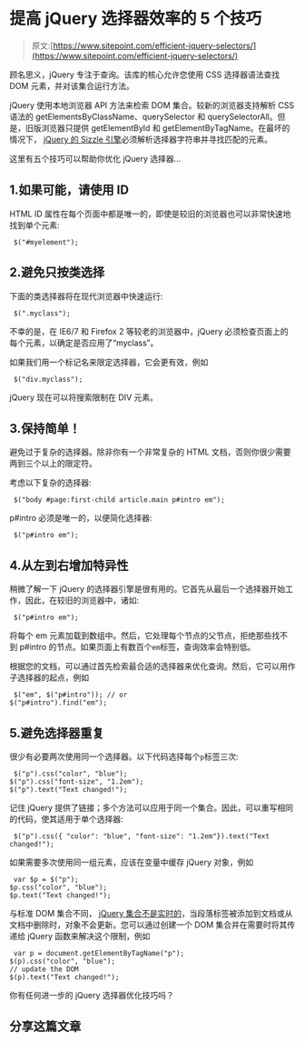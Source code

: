# 提高 jQuery 选择器效率的 5 个技巧

> 原文:[https://www.sitepoint.com/efficient-jquery-selectors/](https://www.sitepoint.com/efficient-jquery-selectors/)

顾名思义，jQuery 专注于查询。该库的核心允许您使用 CSS 选择器语法查找 DOM 元素，并对该集合运行方法。

jQuery 使用本地浏览器 API 方法来检索 DOM 集合。较新的浏览器支持解析 CSS 语法的 getElementsByClassName、querySelector 和 querySelectorAll。但是，旧版浏览器只提供 getElementById 和 getElementByTagName。在最坏的情况下， [jQuery 的 Sizzle 引擎](http://sizzlejs.com/)必须解析选择器字符串并寻找匹配的元素。

这里有五个技巧可以帮助你优化 jQuery 选择器…

## 1.如果可能，请使用 ID

HTML ID 属性在每个页面中都是唯一的，即使是较旧的浏览器也可以非常快速地找到单个元素:

```
 $("#myelement"); 
```

## 2.避免只按类选择

下面的类选择器将在现代浏览器中快速运行:

```
 $(".myclass"); 
```

不幸的是，在 IE6/7 和 Firefox 2 等较老的浏览器中，jQuery 必须检查页面上的每个元素，以确定是否应用了“myclass”。

如果我们用一个标记名来限定选择器，它会更有效，例如

```
 $("div.myclass"); 
```

jQuery 现在可以将搜索限制在 DIV 元素。

## 3.保持简单！

避免过于复杂的选择器。除非你有一个非常复杂的 HTML 文档，否则你很少需要两到三个以上的限定符。

考虑以下复杂的选择器:

```
 $("body #page:first-child article.main p#intro em"); 
```

p#intro 必须是唯一的，以便简化选择器:

```
 $("p#intro em"); 
```

## 4.从左到右增加特异性

稍微了解一下 jQuery 的选择器引擎是很有用的。它首先从最后一个选择器开始工作，因此，在较旧的浏览器中，诸如:

```
 $("p#intro em"); 
```

将每个 em 元素加载到数组中。然后，它处理每个节点的父节点，拒绝那些找不到 p#intro 的节点。如果页面上有数百个`em`标签，查询效率会特别低。

根据您的文档，可以通过首先检索最合适的选择器来优化查询。然后，它可以用作子选择器的起点，例如

```
 $("em", $("p#intro")); // or
$("p#intro").find("em"); 
```

## 5.避免选择器重复

很少有必要两次使用同一个选择器。以下代码选择每个`p`标签三次:

```
 $("p").css("color", "blue");
$("p").css("font-size", "1.2em");
$("p").text("Text changed!"); 
```

记住 jQuery 提供了链接；多个方法可以应用于同一个集合。因此，可以重写相同的代码，使其适用于单个选择器:

```
 $("p").css({ "color": "blue", "font-size": "1.2em"}).text("Text changed!"); 
```

如果需要多次使用同一组元素，应该在变量中缓存 jQuery 对象，例如

```
 var $p = $("p");
$p.css("color", "blue");
$p.text("Text changed!"); 
```

与标准 DOM 集合不同， [jQuery 集合不是实时的](https://www.sitepoint.com/javascript-vs-jquery-html-collections/)，当段落标签被添加到文档或从文档中删除时，对象不会更新。您可以通过创建一个 DOM 集合并在需要时将其传递给 jQuery 函数来解决这个限制，例如

```
 var p = document.getElementByTagName("p");
$(p).css("color", "blue");
// update the DOM
$(p).text("Text changed!"); 
```

你有任何进一步的 jQuery 选择器优化技巧吗？

## 分享这篇文章